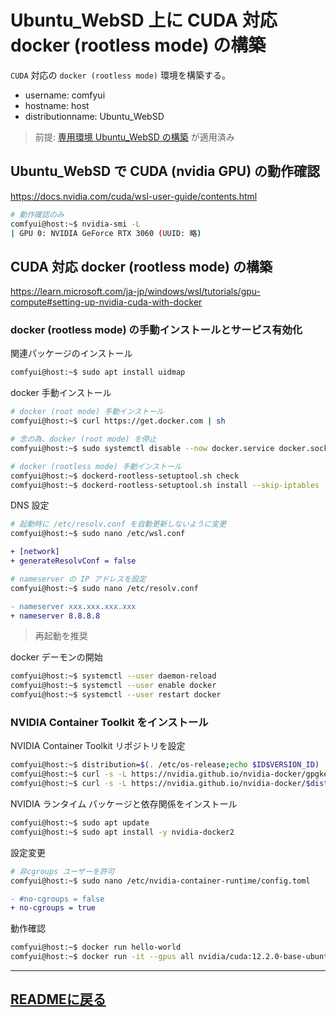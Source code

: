 # Ubuntu_WebSD 上に CUDA 対応 docker (rootless mode) の構築 
`CUDA` 対応の `docker (rootless mode)` 環境を構築する。
- username: comfyui
- hostname: host
- distributionname: Ubuntu_WebSD
> 前提: [専用環境 Ubuntu_WebSD の構築](ubuntu_websd.md) が適用済み

## Ubuntu_WebSD で CUDA (nvidia GPU) の動作確認
https://docs.nvidia.com/cuda/wsl-user-guide/contents.html

~~~sh
# 動作確認のみ
comfyui@host:~$ nvidia-smi -L
| GPU 0: NVIDIA GeForce RTX 3060 (UUID: 略)
~~~

## CUDA 対応 docker (rootless mode) の構築
https://learn.microsoft.com/ja-jp/windows/wsl/tutorials/gpu-compute#setting-up-nvidia-cuda-with-docker

### docker (rootless mode) の手動インストールとサービス有効化
関連パッケージのインストール
~~~sh
comfyui@host:~$ sudo apt install uidmap
~~~
docker 手動インストール
~~~sh
# docker (root mode) 手動インストール
comfyui@host:~$ curl https://get.docker.com | sh

# 念の為、docker (root mode) を停止
comfyui@host:~$ sudo systemctl disable --now docker.service docker.socket

# docker (rootless mode) 手動インストール
comfyui@host:~$ dockerd-rootless-setuptool.sh check
comfyui@host:~$ dockerd-rootless-setuptool.sh install --skip-iptables
~~~
DNS 設定
~~~sh
# 起動時に /etc/resolv.conf を自動更新しないように変更
comfyui@host:~$ sudo nano /etc/wsl.conf
~~~
~~~diff
+ [network]
+ generateResolvConf = false
~~~
~~~sh
# nameserver の IP アドレスを設定
comfyui@host:~$ sudo nano /etc/resolv.conf
~~~
~~~diff
- nameserver xxx.xxx.xxx.xxx
+ nameserver 8.8.8.8
~~~
> 再起動を推奨

docker デーモンの開始
~~~sh
comfyui@host:~$ systemctl --user daemon-reload
comfyui@host:~$ systemctl --user enable docker
comfyui@host:~$ systemctl --user restart docker
~~~

### NVIDIA Container Toolkit をインストール
NVIDIA Container Toolkit リポジトリを設定
~~~sh
comfyui@host:~$ distribution=$(. /etc/os-release;echo $ID$VERSION_ID)
comfyui@host:~$ curl -s -L https://nvidia.github.io/nvidia-docker/gpgkey | sudo gpg --dearmor -o /usr/share/keyrings/nvidia-docker-keyring.gpg
comfyui@host:~$ curl -s -L https://nvidia.github.io/nvidia-docker/$distribution/nvidia-docker.list | sed 's#deb https://#deb [signed-by=/usr/share/keyrings/nvidia-docker-keyring.gpg] https://#g' | sudo tee /etc/apt/sources.list.d/nvidia-docker.list
~~~
NVIDIA ランタイム パッケージと依存関係をインストール
~~~sh
comfyui@host:~$ sudo apt update
comfyui@host:~$ sudo apt install -y nvidia-docker2
~~~
設定変更
~~~sh
# 非cgroups ユーザーを許可 
comfyui@host:~$ sudo nano /etc/nvidia-container-runtime/config.toml
~~~
~~~diff
- #no-cgroups = false
+ no-cgroups = true
~~~
動作確認
~~~sh
comfyui@host:~$ docker run hello-world
comfyui@host:~$ docker run -it --gpus all nvidia/cuda:12.2.0-base-ubuntu22.04 nvidia-smi
~~~
---
[READMEに戻る](../README.md)
---
